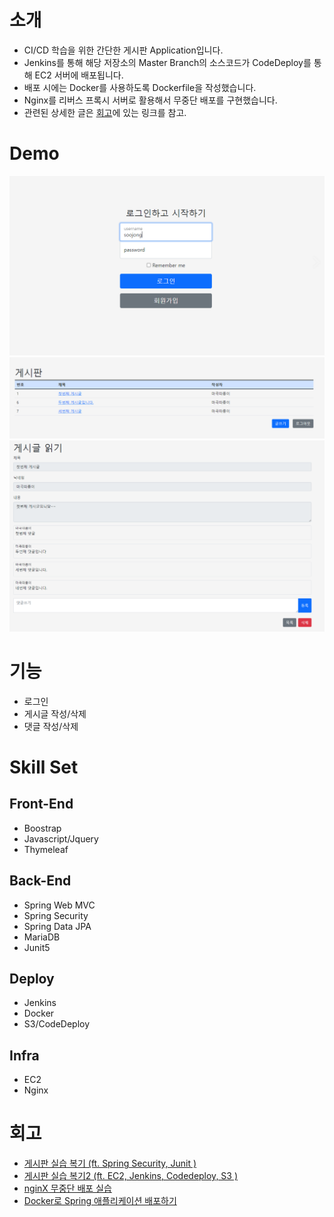 # 소개
- CI/CD 학습을 위한 간단한 게시판 Application입니다.
- Jenkins를 통해 해당 저장소의 Master Branch의 소스코드가 CodeDeploy를 통해 EC2 서버에 배포됩니다.
- 배포 시에는 Docker를 사용하도록 Dockerfile을 작성했습니다.
- Nginx를 리버스 프록시 서버로 활용해서 무중단 배포를 구현했습니다.
- 관련된 상세한 글은 [회고](#회고)에 있는 링크를 참고.

# Demo
![./images/demo1.PNG](./images/demo1.PNG)
![./images/demo2.PNG](./images/demo2.PNG)
![./images/demo3.PNG](./images/demo3.PNG)

# 기능
- 로그인 
- 게시글 작성/삭제
- 댓글 작성/삭제

# Skill Set
## Front-End
- Boostrap
- Javascript/Jquery
- Thymeleaf
## Back-End
- Spring Web MVC
- Spring Security
- Spring Data JPA
- MariaDB
- Junit5
## Deploy
- Jenkins
- Docker
- S3/CodeDeploy
## Infra
- EC2
- Nginx

# 회고
- [게시판 실습 복기 (ft. Spring Security, Junit )](https://soojong.tistory.com/entry/%EA%B2%8C%EC%8B%9C%ED%8C%90-%EC%8B%A4%EC%8A%B5-%EB%B3%B5%EA%B8%B0-ft-Spring-Security-Junit?category=992912)
- [게시판 실습 복기2 (ft. EC2, Jenkins, Codedeploy, S3 )](https://soojong.tistory.com/entry/%EA%B2%8C%EC%8B%9C%ED%8C%90-%EC%8B%A4%EC%8A%B5-%EB%B3%B5%EA%B8%B02-ft-EC2-Jenkins-Codedeploy-S3?category=992912)
- [nginX 무중단 배포 실습](https://soojong.tistory.com/entry/nginX-%EB%AC%B4%EC%A4%91%EB%8B%A8-%EB%B0%B0%ED%8F%AC-%EC%8B%A4%EC%8A%B5?category=992912)
- [Docker로 Spring 애플리케이션 배포하기](https://soojong.tistory.com/entry/Docker%EB%A1%9C-Spring-%EC%95%A0%ED%94%8C%EB%A6%AC%EC%BC%80%EC%9D%B4%EC%85%98-%EB%B0%B0%ED%8F%AC%ED%95%98%EA%B8%B0)
